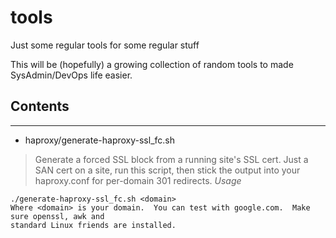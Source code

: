 # tools
Just some regular tools for some regular stuff

This will be (hopefully) a growing collection of random tools to made SysAdmin/DevOps life easier.


## Contents
------

  * haproxy/generate-haproxy-ssl_fc.sh
> Generate a forced SSL block from a running site's SSL cert.  Just a SAN cert on a site,
> run this script, then stick the output into your haproxy.conf for per-domain 301 redirects.
*Usage*
```
./generate-haproxy-ssl_fc.sh <domain>
Where <domain> is your domain.  You can test with google.com.  Make sure openssl, awk and
standard Linux friends are installed.
```



